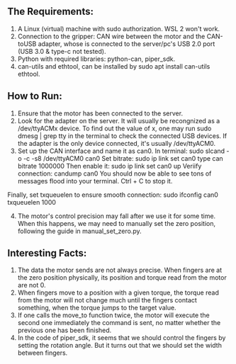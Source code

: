 ## The Requirements:
1. A Linux (virtual) machine with sudo authorization. WSL 2 won't work. 
2. Connection to the gripper: CAN wire between the motor and the CAN-toUSB adapter, whose is connected to the server/pc's USB 2.0 port (USB 3.0 & type-c not tested).
3. Python with required libraries: python-can, piper_sdk.
4. can-utils and ethtool, can be installed by sudo apt install can-utils ethtool.


## How to Run:
1. Ensure that the motor has been connected to the server.
2. Look for the adapter on the server. It will usually be recongnized as a /dev/ttyACMx device. To find out the value of x, one may run sudo dmesg | grep tty in the terminal to check the connected USB devices. If the adapter is the only device connected, it's usually /dev/ttyACM0.
3. Set up the CAN interface and name it as can0. 
In terminal: sudo slcand -o -c -s8 /dev/ttyACM0 can0
Set bitrate: sudo ip link set can0 type can bitrate 1000000
Then enable it: sudo ip link set can0 up
Veriify connection: candump can0
You should now be able to see tons of messages flood into your terminal. Ctrl + C to stop it.

Finally, set txqueuelen to ensure smooth connection: sudo ifconfig can0 txqueuelen 1000

4. The motor's control precision may fall after we use it for some time. When this happens, we may need to manually set the zero position, following the guide in manual_set_zero.py.

## Interesting Facts:
1. The data the motor sends are not always precise. When fingers are at the zero position physically, its position and torque read from the motor are not 0.
2. When fingers move to a position with a given torque, the torque read from the motor will not change much until the fingers contact something, when the torque jumps to the target value.
3. If one calls the move_to function twice, the motor will execute the second one immediately the command is sent, no matter whether the previous one has been finished.
4. In the code of piper_sdk, it seems that we should control the fingers by setting the rotation angle. But it turns out that we should set the width between fingers.


